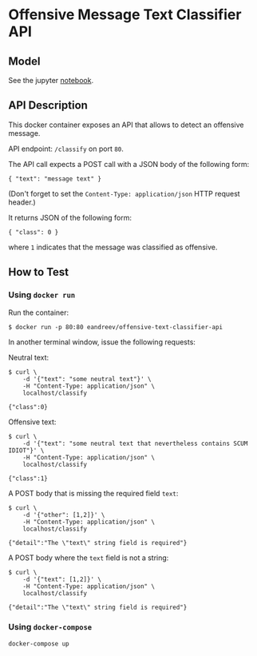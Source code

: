 # Offensive Message Text Classifier API

## Model

See the jupyter [notebook](model/model.ipynb).

## API Description

This docker container exposes an API that allows to detect an offensive message.

API endpoint: `/classify` on port `80`.

The API call expects a POST call with a JSON body of the following form:

```
{ "text": "message text" }
```

(Don't forget to set the `Content-Type: application/json` HTTP request header.)

It returns JSON of the following form:

```
{ "class": 0 }
```

where `1` indicates that the message was classified as offensive.

## How to Test

### Using `docker run`

Run the container:

`$ docker run -p 80:80 eandreev/offensive-text-classifier-api`

In another terminal window, issue the following requests:

Neutral text:

```
$ curl \
    -d '{"text": "some neutral text"}' \
    -H "Content-Type: application/json" \
    localhost/classify

{"class":0}
```

Offensive text:

```
$ curl \
    -d '{"text": "some neutral text that nevertheless contains SCUM IDIOT"}' \
    -H "Content-Type: application/json" \
    localhost/classify

{"class":1}
```

A POST body that is missing the required field `text`:

```
$ curl \
    -d '{"other": [1,2]}' \
    -H "Content-Type: application/json" \
    localhost/classify

{"detail":"The \"text\" string field is required"}
```

A POST body where the `text` field is not a string:

```
$ curl \
    -d '{"text": [1,2]}' \
    -H "Content-Type: application/json" \
    localhost/classify

{"detail":"The \"text\" string field is required"}
```

### Using `docker-compose`

```
docker-compose up
```